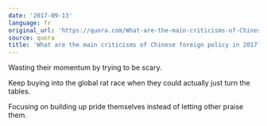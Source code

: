 ```yaml
---
date: '2017-09-13'
language: fr
original_url: 'https://quora.com/What-are-the-main-criticisms-of-Chinese-foreign-policy-in-2017/answer/Clément-Renaud'
source: quora
title: 'What are the main criticisms of Chinese foreign policy in 2017?'
---
```


Wasting their momentum by trying to be scary.

Keep buying into the global rat race when they could actually just turn
the tables.

Focusing on building up pride themselves instead of letting other praise
them.
